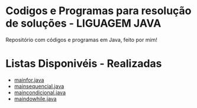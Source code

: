 # Codigos e Programas para resolução de soluções - LIGUAGEM JAVA

Repositório com códigos e programas em Java, feito por mim! 


# Listas Disponivéis - Realizadas

* [mainfor.java](mainfor.java)
* [mainsequencial.java](mainsequencial.java)
* [maincondicional.java](maincondicional.java)
* [maindowhile.java](maindowhile.java)
